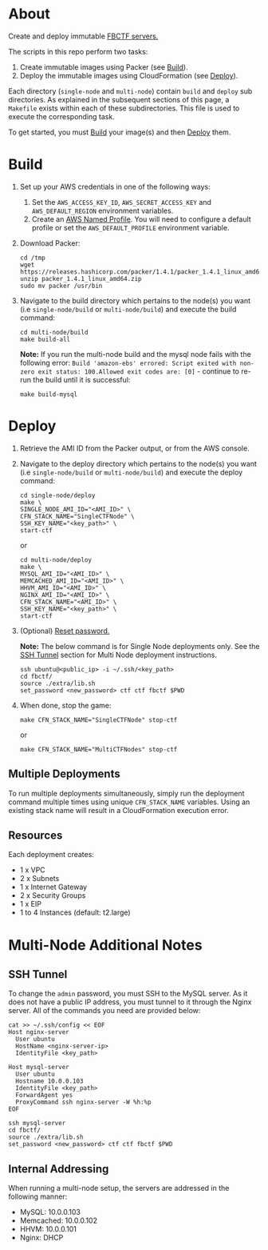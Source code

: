 # About

Create and deploy immutable [FBCTF servers.](https://github.com/facebook/fbctf)

The scripts in this repo perform two tasks:
1. Create immutable images using Packer (see [Build](#Build)).
2. Deploy the immutable images using CloudFormation (see [Deploy](#Deploy)).

Each directory (`single-node` and `multi-node`) contain `build` and `deploy` sub directories. As explained in the subsequent sections of this page, a  `Makefile` exists within each of these subdirectories. This file is used to execute the corresponding task.

To get started, you must [Build](#Build) your image(s) and then [Deploy](#Deploy) them.  


# Build

1. Set up your AWS credentials in one of the following ways:
	1. Set the `AWS_ACCESS_KEY_ID`, `AWS_SECRET_ACCESS_KEY` and `AWS_DEFAULT_REGION` environment variables.
	2. Create an [AWS Named Profile](https://docs.aws.amazon.com/cli/latest/userguide/cli-configure-profiles.html). You will need to configure a default profile or set the `AWS_DEFAULT_PROFILE` environment variable.

2. Download Packer:

    ```
    cd /tmp
    wget https://releases.hashicorp.com/packer/1.4.1/packer_1.4.1_linux_amd64.zip
    unzip packer_1.4.1_linux_amd64.zip
    sudo mv packer /usr/bin
    ```        

3. Navigate to the build directory which pertains to the node(s) you want (i.e `single-node/build` or `multi-node/build`) and execute the build command:

    ```
    cd multi-node/build
    make build-all
    ```
    
    **Note:** If you run the multi-node build and the mysql node fails with the following error: `Build 'amazon-ebs' errored: Script exited with non-zero exit status: 100.Allowed exit codes are: [0]` - continue to re-run the build until it is successful:
    
    ```
    make build-mysql
    ```

# Deploy

1. Retrieve the AMI ID from the Packer output, or from the AWS console.

2. Navigate to the deploy directory which pertains to the node(s) you want (i.e `single-node/build` or `multi-node/build`) and execute the deploy command:

    ```
    cd single-node/deploy
    make \
    SINGLE_NODE_AMI_ID="<AMI_ID>" \
    CFN_STACK_NAME="SingleCTFNode" \
    SSH_KEY_NAME="<key_path>" \
    start-ctf
    ```
    
    or

    ```
    cd multi-node/deploy
    make \
    MYSQL_AMI_ID="<AMI_ID>" \
    MEMCACHED_AMI_ID="<AMI_ID>" \
    HHVM_AMI_ID="<AMI_ID>" \
    NGINX_AMI_ID="<AMI_ID>" \
    CFN_STACK_NAME="<AMI_ID>" \
    SSH_KEY_NAME="<key_path>" \
    start-ctf
    ```

3. (Optional) [Reset password.](https://github.com/facebook/fbctf/wiki/FAQ#how-do-i-reset-the-admin-password-for-the-platform)
	
	**Note:** The below command is for Single Node deployments only. See the [SSH Tunnel](#SSH-Tunnel) section for Multi Node deployment instructions.
	
	```
	ssh ubuntu@<public_ip> -i ~/.ssh/<key_path>
	cd fbctf/
	source ./extra/lib.sh
	set_password <new_password> ctf ctf fbctf $PWD
	```

4. When done, stop the game:

	```
	make CFN_STACK_NAME="SingleCTFNode" stop-ctf
	```
	
	or
	
	```
	make CFN_STACK_NAME="MultiCTFNodes" stop-ctf
	```

## Multiple Deployments

To run multiple deployments simultaneously, simply run the deployment command multiple times using unique `CFN_STACK_NAME` variables. Using an existing stack name will result in a CloudFormation execution error.

## Resources

Each deployment creates:
* 1 x VPC
* 2 x Subnets
* 1 x Internet Gateway
* 2 x Security Groups
* 1 x EIP
* 1 to 4 Instances (default: t2.large)

# Multi-Node Additional Notes
## SSH Tunnel

To change the `admin` password, you must SSH to the MySQL server. As it does not have a public IP address, you must tunnel to it through the Nginx server. All of the commands you need are provided below:

```
cat >> ~/.ssh/config << EOF
Host nginx-server
  User ubuntu
  HostName <nginx-server-ip>
  IdentityFile <key_path>

Host mysql-server
  User ubuntu
  Hostname 10.0.0.103
  IdentityFile <key_path>
  ForwardAgent yes
  ProxyCommand ssh nginx-server -W %h:%p
EOF

ssh mysql-server
cd fbctf/
source ./extra/lib.sh
set_password <new_password> ctf ctf fbctf $PWD
```
 

## Internal Addressing

When running a multi-node setup, the servers are addressed in the following manner:

* MySQL: 10.0.0.103
* Memcached: 10.0.0.102
* HHVM: 10.0.0.101
* Nginx: DHCP